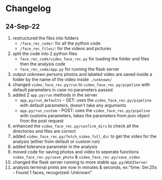 # Changelog
## 24-Sep-22
1. restructured the files into folders
    - `/face_rec_code/`: for all the python code
    - `/face_rec_files/`: for the videos and pictures
2. split the code into 2 python files
    - `face_rec_code/video_face_rec.py` for loading the folder and files then the analysis code
    - `face_rec_code/app.py` for running the flask server
3. output unknown persons photos and labeled video are saved inside a folder by the name of the video inside `./unknown/`
4. changed `video_face_rec.py/run` to `video_face_rec.py/pipeline` with default parameters in case no parameters passed 
5. added 2 `app.py/run` methods in the server
    - `app.py/run_defaults` - GET: uses the `video_face_rec.py/pipeline` with default parameters, doesn't take any arguments
    - `app.py/run_custom` - POST: uses the `video_face_rec.py/pipeline` with customs parameters, takes the parameters from json object from the post request
6. enhanced the `video_face_rec.py/confirm_dirs` to check all the directories and files are correct
7. added `video_face_rec.py/fetch_video_full_dir` to get the video for the analysis (either from default or custom run)
8. added tolerance parameter in the analysis
9. moved code for saving photos and video to seperate functions `video_face_rec.py/save_photo` & `video_face_rec.py/save_video`
10. changed the flask server running to more stable `app.py/WSGIServer`
11. analysis terminal prints are now in minutes & seconds, ex:"time:  0m:25s - Found 1 faces, recognized: Unknown"